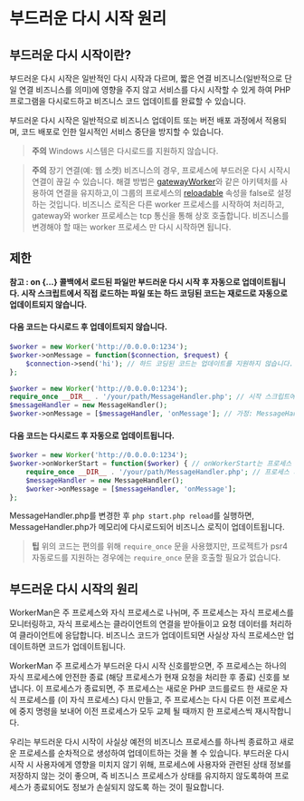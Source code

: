 # 부드러운 다시 시작 원리
## 부드러운 다시 시작이란?

부드러운 다시 시작은 일반적인 다시 시작과 다르며, 짧은 연결 비즈니스(일반적으로 단일 연결 비즈니스를 의미)에 영향을 주지 않고 서비스를 다시 시작할 수 있게 하여 PHP 프로그램을 다시로드하고 비즈니스 코드 업데이트를 완료할 수 있습니다.

부드러운 다시 시작은 일반적으로 비즈니스 업데이트 또는 버전 배포 과정에서 적용되며, 코드 배포로 인한 일시적인 서비스 중단을 방지할 수 있습니다.

> **주의**
> Windows 시스템은 다시로드를 지원하지 않습니다.

> **주의**
> 장기 연결(예: 웹 소켓) 비즈니스의 경우, 프로세스에 부드러운 다시 시작시 연결이 끊길 수 있습니다. 해결 방법은 [gatewayWorker](https://www.workerman.net/doc/gateway-worker)와 같은 아키텍처를 사용하여 연결을 유지하고,이 그룹의 프로세스의 [reloadable](../worker/reloadable.md) 속성을 false로 설정하는 것입니다. 비즈니스 로직은 다른 worker 프로세스를 시작하여 처리하고, gateway와 worker 프로세스는 tcp 통신을 통해 상호 호출합니다. 비즈니스를 변경해야 할 때는 worker 프로세스 만 다시 시작하면 됩니다.

## 제한
**참고 : on {...} 콜백에서 로드된 파일만 부드러운 다시 시작 후 자동으로 업데이트됩니다. 시작 스크립트에서 직접 로드하는 파일 또는 하드 코딩된 코드는 재로드로 자동으로 업데이트되지 않습니다.**

#### 다음 코드는 다시로드 후 업데이트되지 않습니다.
```php
$worker = new Worker('http://0.0.0.0:1234');
$worker->onMessage = function($connection, $request) {
    $connection->send('hi'); // 하드 코딩된 코드는 업데이트를 지원하지 않습니다.
};
```

```php
$worker = new Worker('http://0.0.0.0:1234');
require_once __DIR__ . '/your/path/MessageHandler.php'; // 시작 스크립트에서 직접로드된 파일은 업데이트를 지원하지 않습니다.
$messageHandler = new MessageHandler();
$worker->onMessage = [$messageHandler, 'onMessage']; // 가정: MessageHandler 클래스에 onMessage 메서드가 있다고 가정합니다.
```


#### 다음 코드는 다시로드 후 자동으로 업데이트됩니다.
```php
$worker = new Worker('http://0.0.0.0:1234');
$worker->onWorkerStart = function($worker) { // onWorkerStart는 프로세스 시작 후 트리거됩니다.
    require_once __DIR__ . '/your/path/MessageHandler.php'; // 프로세스 시작 후에 로드된 파일은 업데이트를 지원합니다.
    $messageHandler = new MessageHandler();
    $worker->onMessage = [$messageHandler, 'onMessage'];
};
```
MessageHandler.php를 변경한 후 `php start.php reload`를 실행하면, MessageHandler.php가 메모리에 다시로드되어 비즈니스 로직이 업데이트됩니다.

> **팁**
> 위의 코드는 편의를 위해 `require_once` 문을 사용했지만, 프로젝트가 psr4 자동로드를 지원하는 경우에는 `require_once` 문을 호출할 필요가 없습니다.

## 부드러운 다시 시작의 원리

WorkerMan은 주 프로세스와 자식 프로세스로 나뉘며, 주 프로세스는 자식 프로세스를 모니터링하고, 자식 프로세스는 클라이언트의 연결을 받아들이고 요청 데이터를 처리하여 클라이언트에 응답합니다. 비즈니스 코드가 업데이트되면 사실상 자식 프로세스만 업데이트하면 코드가 업데이트됩니다.

WorkerMan 주 프로세스가 부드러운 다시 시작 신호를받으면, 주 프로세스는 하나의 자식 프로세스에 안전한 종료 (해당 프로세스가 현재 요청을 처리한 후 종료) 신호를 보냅니다. 이 프로세스가 종료되면, 주 프로세스는 새로운 PHP 코드를로드 한 새로운 자식 프로세스를 (이 자식 프로세스) 다시 만들고, 주 프로세스는 다시 다른 이전 프로세스에 중지 명령을 보내어 이전 프로세스가 모두 교체 될 때까지 한 프로세스씩 재시작합니다.

우리는 부드러운 다시 시작이 사실상 예전의 비즈니스 프로세스를 하나씩 종료하고 새로운 프로세스를 순차적으로 생성하여 업데이트하는 것을 볼 수 있습니다. 부드러운 다시 시작 시 사용자에게 영향을 미치지 않기 위해, 프로세스에 사용자와 관련된 상태 정보를 저장하지 않는 것이 좋으며, 즉 비즈니스 프로세스가 상태를 유지하지 않도록하여 프로세스가 종료되어도 정보가 손실되지 않도록 하는 것이 필요합니다.
